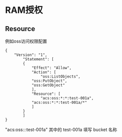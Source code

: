 # RAM授权


## Resource
例如oss访问权限配置

```
{
	"Version": "1",
		"Statement": [
		{
			"Effect": "Allow",
			"Action": [
				"oss:ListObjects",
			"oss:PutObject",
			"oss:GetObject"
			],
			"Resource": [
				"acs:oss:*:*:test-001a", 
			"acs:oss:*:*:test-001a/*"
			]
		}
		]
}
```

"acs:oss:*:*:test-001a"  其中的 test-001a 填写  bucket 名称
